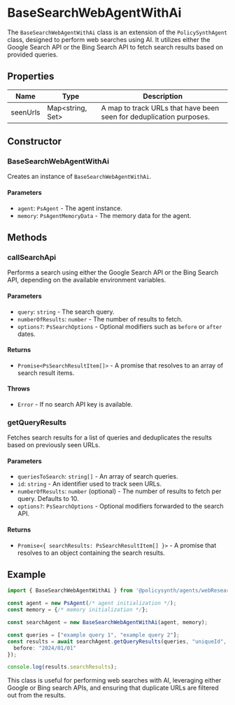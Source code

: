 # BaseSearchWebAgentWithAi

The `BaseSearchWebAgentWithAi` class is an extension of the `PolicySynthAgent` class, designed to perform web searches using AI. It utilizes either the Google Search API or the Bing Search API to fetch search results based on provided queries.

## Properties

| Name     | Type                              | Description                                      |
|----------|-----------------------------------|--------------------------------------------------|
| seenUrls | Map<string, Set<string>>          | A map to track URLs that have been seen for deduplication purposes. |

## Constructor

### BaseSearchWebAgentWithAi

Creates an instance of `BaseSearchWebAgentWithAi`.

#### Parameters

- `agent`: `PsAgent` - The agent instance.
- `memory`: `PsAgentMemoryData` - The memory data for the agent.

## Methods

### callSearchApi

Performs a search using either the Google Search API or the Bing Search API, depending on the available environment variables.

#### Parameters

- `query`: `string` - The search query.
- `numberOfResults`: `number` - The number of results to fetch.
- `options?`: `PsSearchOptions` - Optional modifiers such as `before` or `after` dates.

#### Returns

- `Promise<PsSearchResultItem[]>` - A promise that resolves to an array of search result items.

#### Throws

- `Error` - If no search API key is available.

### getQueryResults

Fetches search results for a list of queries and deduplicates the results based on previously seen URLs.

#### Parameters

- `queriesToSearch`: `string[]` - An array of search queries.
- `id`: `string` - An identifier used to track seen URLs.
- `numberOfResults`: `number` (optional) - The number of results to fetch per query. Defaults to 10.
- `options?`: `PsSearchOptions` - Optional modifiers forwarded to the search API.

#### Returns

- `Promise<{ searchResults: PsSearchResultItem[] }>` - A promise that resolves to an object containing the search results.

## Example

```typescript
import { BaseSearchWebAgentWithAi } from '@policysynth/agents/webResearch/searchWebWithAi.js';

const agent = new PsAgent(/* agent initialization */);
const memory = {/* memory initialization */};

const searchAgent = new BaseSearchWebAgentWithAi(agent, memory);

const queries = ["example query 1", "example query 2"];
const results = await searchAgent.getQueryResults(queries, "uniqueId", 10, {
  before: "2024/01/01"
});

console.log(results.searchResults);
```

This class is useful for performing web searches with AI, leveraging either Google or Bing search APIs, and ensuring that duplicate URLs are filtered out from the results.